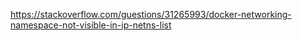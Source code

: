 https://stackoverflow.com/guestions/31265993/docker-networking-namespace-not-visible-in-ip-netns-list